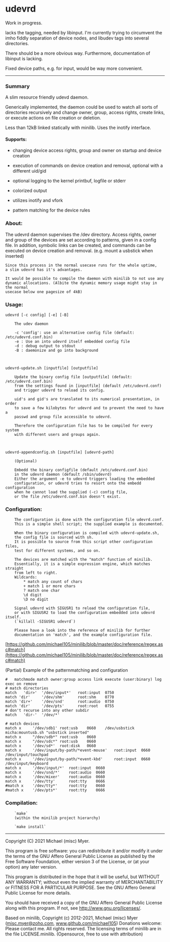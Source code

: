 
 udevrd
========


Work in progress.

lacks the tagging, needed by libinput. I'm currently trying to circumvent the 
imho fiddly separation of device nodes, and libudev tags into several directories.

There should be a more obvious way. Furthermore, documentation of libinput is lacking.

Fixed device paths, e.g. for input, would be way more convenient.




--------

### Summary

A slim resource friendly udevd daemon. 

Generically implemented, the daemon could be used to watch all sorts of directories
recursively and change owner, group, access rights, create links,
or execute actions on file creation or deletion.

Less than 12kB linked statically with minilib.
Uses the inotify interface.



#### Supports: 

* changing device access rights, group and owner on startup and device creation

* execution of commands on device creation and removal, optional with a different uid/gid

* optional logging to the kernel printbuf, logfile or stderr

* colorized output

* utilizes inotify and vfork

* pattern matching for the device rules



### About:
 
  The udevrd daemon supervises the /dev directory.
	Access rights, owner and group of the devices are set according to patterns,
	given in a config file.
	In addition, symbolic links can be created,
	and commands can be executed on device creation and removal.
	(e.g. mount a usbstick when inserted)

	Since this process in the normal usecase runs for the whole uptime,
	a slim udevrd has it's advantages. 

	It would be possible to compile the daemon with minilib to not use any
	dynamic allocations. (Albite the dynamic memory usage might stay in the normal
	usecase below one pagesize of 4kB)



### Usage:
	
	udevrd [-c config] [-e] [-B]
		
		The udev daemon

		-c 'config': use an alternative config file (default: /etc/udevrd.conf.bin)
		-e : Use an into udevrd itself embedded config file
		-d : debug output to stdout
		-B : daemonize and go into background



	udevrd-update.sh [inputfile] [outputfile]
	  
		Update the binary config file [outputfile] (default: /etc/udevrd.conf.bin)
		from the settings found in [inputfile] (default /etc/udevrd.conf)
		and trigger udevrd to reload its config.
		
		uid's and gid's are translated to its numerical presentation, in order
		to save a few kilobytes for udevrd and to prevent the need to have a
		passwd and group file accessible to udevrd.

		Therefore the configuration file has to be compiled for every system
		with different users and groups again.



	udevrd-appendconfig.sh [inputfile] [udevrd-path]

		(Optional)

		Embedd the binary configfile (default /etc/udevrd.conf.bin)
		in the udevrd daemon (default /sbin/udevrd)
		Either the argument -e to udevrd triggers loading the embedded
		configuration, or udevrd tries to resort onto the embedd configuration
		when he cannot load the supplied (-c) config file, 
		or the file /etc/udevrd.conf.bin doesn't exist.



### Configuration:
		
		The configuration is done with the configuration file udevrd.conf.
		This is a simple shell script; the supplied example is documented.

		When the binary configuration is compiled with udevrd-update.sh,
		the config file is sourced with sh.
		It is possible to source from this script other configuration files,
		test for different systems, and so on.

		The devices are matched with the "match" function of minilib.
		Essentially, it is a simple expression engine, which matches straight
		from left to right. 
		Wildcards: 
			* match any count of chars 
			+ match 1 or more chars 
			? match one char
			\d digit 
			\D no digit 

		Signal udevrd with SIGUSR1 to reload the configuration file,
		or with SIGUSR2 to load the configuration embedded into udevrd itself.
		(`killall -SIGUSR1 udevrd`)

		Please have a look into the reference of minilib for further 
		documentation on 'match', and the example configuration file.
[https://github.com/michael105/minilib/blob/master/doc/reference/regex.asc#match](https://github.com/michael105/minilib/blob/master/doc/reference/regex.asc#match)

(Partial) Example of the patternmatching and configuration

```
# 	matchmode match owner:group access link execute (user:binary) log	exec on remove
# match directories
match	'dir>'	'/dev/input*'	root:input	0750
match 'dir' 	'/dev/shm'  	root:shm	0770
match 'dir+'	'/dev/snd'  	root:audio	0750
match 'dir' 	'/dev/pts'  	root:root	0755
# don't recurse into any other subdir
match	'dir-'	'/dev/*'

# match devices
match x 	'/dev/sdb1'	root:usb	0660	/dev/usbstick	micha:mountusb.sh "usbstick inserted" 
match x 	"/dev/sdb*"	root:usb	0660		
match x 	"/dev/sdc*"	root:usb	0660		
match x 	'/dev/sd*'	root:disk	0660
match x 	'/dev/input/by-path/*event-mouse'	root:input	0660	/dev/input/touchpad
match x 	'/dev/input/by-path/*event-kbd'		root:input	0660	/dev/input/keyboard
match x 	'/dev/input/*'	root:input	0660
match x 	'/dev/snd/*'  	root:audio	0660
match x 	'/dev/mixer'  	root:audio	0660
match x 	'/dev/tty'    	root:tty	0666
#match x	'/dev/tty*'   	root:tty	0660
#match x	'/dev/pts*'   	root:tty	0666
```



### Compilation:

		`make`
		(within the minilib project hierarchy)

		`make install`





-------------------------------------------------------------------------------

Copyright (C) 2021 Michael (misc) Myer.

This program is free software: you can redistribute it and/or modify
it under the terms of the GNU Affero General Public License as
published by the Free Software Foundation, either version 3 of the
License, or (at your option) any later version.

This program is distributed in the hope that it will be useful,
but WITHOUT ANY WARRANTY; without even the implied warranty of
MERCHANTABILITY or FITNESS FOR A PARTICULAR PURPOSE.  See the
GNU Affero General Public License for more details.

You should have received a copy of the GNU Affero General Public License
along with this program.  If not, see <http://www.gnu.org/licenses/>.


Based on minilib,
Copyright (c) 2012-2021, Michael (misc) Myer
(misc.myer@zoho.com, www.github.com/michael105)
Donations welcome: Please contact me.
All rights reserved.
The licensing terms of minilib are in the file LICENSE.minilib.
(Opensource, free to use with attribution)






